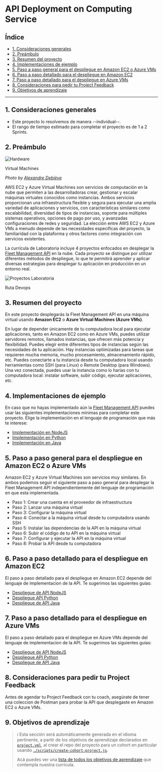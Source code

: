 # API Deployment on Computing Service

## Índice

- [1. Consideraciones generales](#1-consideraciones-generales)
- [2. Preámbulo](#2-preámbulo)
- [3. Resumen del proyecto](#3-resumen-del-proyecto)
- [4. Implementaciones de ejemplo](#4-Implementaciones-de-ejemplo)
- [5. Paso a paso general para el despliegue en Amazon EC2 o Azure VMs](#5-Paso-a-paso-general-para-el-despliegue-en-Amazon-EC2-o-Azure-VMs)
- [6. Paso a paso detallado para el despliegue en Amazon EC2](#6-Paso-a-paso-detallado-para-el-despliegue-en-Amazon-EC2)
- [7. Paso a paso detallado para el despliegue en Azure VMs](#7-Paso-a-paso-detallado-para-el-despliegue-en-Azure-VMs)
- [8. Consideraciones para pedir tu Project Feedback](#8-Consideraciones-para-pedir-tu-Project-Feedback)
- [9. Objetivos de aprendizaje](#9-Objetivos-de-aprendizaje)

---

## 1. Consideraciones generales

- Este proyecto lo resolvemos de manera --individual--.
- El rango de tiempo estimado para completar el proyecto es de 1 a 2 Sprints.

## 2. Preámbulo

<img
src="https://github.com/user-attachments/assets/506d6905-593f-4774-be0a-26f28c35af9b"
alt="Hardware"
aria-describedby="hardware" />

<p id="hardware">
Virtual Machines
</p>

_Photo by_
[_Alexandre Debiève_](https://github.com/user-attachments/assets/506d6905-593f-4774-be0a-26f28c35af9b)

AWS EC2 y Azure Virtual Machines son servicios de computación en la
nube que permiten a las desarrolladoras crear, gestionar y escalar máquinas
virtuales conocidos como instancias. Ambos servicios proporcionan una
infraestructura flexible y segura para ejecutar una amplia variedad de
aplicaciones y servicios, con características similares como escalabilidad,
diversidad de tipos de instancias, soporte para múltiples sistemas
operativos, opciones de pago por uso, y avanzadas configuraciones de redes
y seguridad. La elección entre AWS EC2 y Azure VMs a menudo depende de
las necesidades específicas del proyecto, la familiaridad con la plataforma
y otros factores como integración con servicios existentes.

La currícula de Laboratoria incluye 4 proyectos enfocados en
desplegar la [Fleet Management API](../05-fleet-management-api/README.md)
en la nube. Cada proyecto se distingue por utilizar
diferentes métodos de despliegue, lo que te permitirá aprender y aplicar
diversas estrategias para desplegar tu aplicación en producción en un entorno real.

<img
src="https://github.com/user-attachments/assets/807d21eb-4f47-4b91-8441-a952192562f0"
alt="Proyectos Laboratoria"
aria-describedby="devops-projects-laboratoria" />

<p id="devops-projects-laboratoria">
Ruta Devops
</p>

## 3. Resumen del proyecto

En este proyecto desplegarás la Fleet Management API en una máquina
virtual usando **Amazon EC2** o **Azure Virtual Machines (Azure VMs)**.

En lugar de depender únicamente de tu computadora local para ejecutar aplicaciones,
tanto en Amazon EC2 como en Azure VMs, puedes utilizar servidores remotos, llamados
instancias, que ofrecen más potencia y flexibilidad. Puedes elegir entre
diferentes tipos de instancias según las necesidades
de tu aplicación. Hay instancias optimizadas para tareas que requieren
mucha memoria, mucho procesamiento, almacenamiento rápido, etc. Puedes conectarte
a tu instancia desde tu computadora local usando herramientas como SSH
(para Linux) o Remote Desktop (para Windows). Una vez conectada,
puedes usar la instancia como lo harías con tu computadora local:
instalar software, subir código, ejecutar aplicaciones, etc.

## 4. Implementaciones de ejemplo

En caso que no hayas implementado aún la
[Fleet Management API](../05-fleet-management-api/README.md)
puedes usar las siguientes implementaciones mínimas para
completar este proyecto. Elige la implementación en el
lenguaje de programación que más te interese:

- [Implementación en NodeJS](https://github.com/Laboratoria/minimum-impl-fleet-management-api-nodejs)
- [Implementación en Python](https://github.com/Laboratoria/minimum-impl-fleet-management-api-python)
- [Implementación en Java](https://github.com/Laboratoria/minimum-impl-fleet-management-api-java)

## 5. Paso a paso general para el despliegue en Amazon EC2 o Azure VMs

Amazon EC2 y Azure Virtual Machines son servicios muy similares. En ambos
podemos seguir el siguiente paso a paso general para
desplegar la Fleet Management API independientemente del lenguaje de
programación en que esta implementada.
 
- Paso 1: Crear una cuenta en el proveedor de infraestructura
- Paso 2: Lanzar una máquina virtual
- Paso 3: Configurar la máquina virtual
- Paso 4: Conectar a la máquina virtual desde tu computadora usando SSH
- Paso 5: Instalar las dependencias de la API en la máquina virtual
- Paso 6: Subir el código de tu API en la máquina virtual
- Paso 7: Configurar y ejecutar la API en la máquina virtual
- Paso 8: Probar la API desde tu computadora

## 6. Paso a paso detallado para el despliegue en Amazon EC2

El paso a paso detallado para el despliegue en Amazon EC2
depende del lenguaje de implementacion de la API. Te
sugerimos las siguientes guías:

- [Despliegue de API NodeJS](https://dev.to/drsimplegraffiti/from-code-to-the-cloud-a-step-by-step-guide-to-deploying-your-nodejs-app-on-aws-ec2-4300)
- [Despliegue API Python](https://www.geeksforgeeks.org/how-to-deploy-python-application-in-aws/)
- [Despliegue de API Java](https://medium.com/@amitu2016/deploying-spring-boot-web-app-on-aws-using-ec2-and-s3-4db1d0f55c78)

## 7. Paso a paso detallado para el despliegue en Azure VMs

El paso a paso detallado para el despliegue en Azure VMs
depende del lenguaje de implementacion de la API. Te
sugerimos las siguientes guias:

- [Despliegue de API NodeJS](https://learn.microsoft.com/en-us/azure-stack/user/azure-stack-dev-start-howto-vm-nodejs)
- [Despliegue API Python](https://www.geeksforgeeks.org/how-to-deploy-python-application-in-aws/)
- [Despliegue de API Java](https://learn.microsoft.com/en-us/azure-stack/user/azure-stack-dev-start-howto-vm-java)

## 8. Consideraciones para pedir tu Project Feedback

Antes de agendar tu Project Feedback con tu coach, asegúrate de
tener una coleccion de Postman para probar la API que
desplegaste en Amazon EC2 o Azure VMs.

## 9. Objetivos de aprendizaje

> ℹ️ Esta sección será automáticamente generada en el idioma pertinente, a partir
> de los objetivos de aprendizaje declarados en [`project.yml`](./project.yml),
> al crear el repo del proyecto para un cohort en particular usando
> [`./scripts/create-cohort-project.js`](../../scripts#create-cohort-project-coaches).
>
> Acá puedes ver una [lista de todos los objetivos de aprendizaje](../../learning-objectives/data.yml)
> que contempla nuestra currícula.
